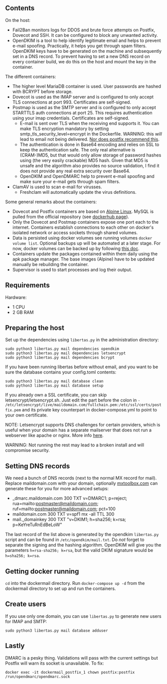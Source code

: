 ## Contents

On the host:  
* Fail2Ban monitors logs for DDOS and brute force attempts on Postfix, Dovecot and SSH. It can be configured to block any unwanted activity.
* OpenDKIM is a tool to help identify legitimate email and helps to prevent e-mail spoofing. Practically, it helps you get through spam filters. OpenDKIM keys have to be generated on the machine and subsequently set in a DNS record. To prevent having to set a new DNS record on every container build, we do this on the host and mount the key in the container.
  
The different containers:  
* The higher level MariaDB container is used. User passwords are hashed with BCRYPT before storage.
* Dovecot is used as the IMAP server and is configured to only accept TLS connections at port 993. Certificates are self-signed.
* Postmap is used as the SMTP server and is configured to only accept STARTTLS auth connections at port 25. This requires authentication using your imap credentials. Certificates are self-signed.
  * E-mail is sent over TLS when the receiving end supports it. You can make TLS encryption mandatory by setting smtp_tls_security_level=encrypt in the Dockerfile. WARNING: this _will_ lead to email not being delivered. [Nor does postfix recommend this](http://www.postfix.org/postconf.5.html#smtp_tls_security_level).
  * The authentication is done in Base64 encoding and relies on SSL to keep the authentication safe. The only real alternative is (CRAM-)MD5, but that would only allow storage of password hashes using (the very easily crackable) MD5 hash. Given that MD5 is unsafe and the algorithm also provides no source validation, I find it does not provide any real extra security over Base64.
  * OpenDKIM and OpenDMARC help to prevent e-mail spoofing and make sure your e-mail gets through spam filters.
* ClamAV is used to scan e-mail for virusses.
  * Freshclam will automatically update the virus definitions.
  
Some general remarks about the containers:  
* Dovecot and Postfix containers are based on [Alpine Linux](https://www.alpinelinux.org/). MySQL is pulled from the official repository (see [dockerhub page](https://hub.docker.com/r/mysql/mysql-server)).
* Only the Dovecot and Postmap containers expose one port each to the internet. Containers establish connections to each other on docker's isolated network or access sockets through shared volumes.
* Data is persisted using docker volumes see running volumes `docker volume list`. Optional backups up will be automated at a later stage. For now, docker volumes can be backed up by following [this doc](https://docs.docker.com/storage/volumes/#backup-restore-or-migrate-data-volumes).
* Containers update the packages contained within them daily using the apk package manager. The base images (Alpine) have to be updated manually be rebuilding the container.
* Supervisor is used to start processes and log their output.

## Requirements

Hardware:  
* 1 CPU
* 2 GB RAM

## Preparing the host

Set up the dependencies using `libertas.py` in the administration directory:

```shell
sudo python3 libertas.py mail dependencies opendkim
sudo python3 libertas.py mail dependencies letsencrypt
sudo python3 libertas.py mail dependencies bcrypt
```

If you have been running libertas before without email, and you want to be sure the database contains your config.toml contents:

```shell
sudo python3 libertas.py mail database clean
sudo python3 libertas.py mail database setup
```

If you already own a SSL certificate, you can skip letsencrypt/letsencrypt.sh. Just edit the part before the colon in `- /etc/letsencrypt/live/maildomain.com/fullchain.pem:/etc/ssl/certs/postfix.pem` and its private key counterpart in docker-compose.yml to point to your own certificate.

NOTE: Letsencrypt supports DNS challenges for certain providers, which is useful when your domain has a separate mailserver that does not run a webserver like apache or nginx. More info [here](https://letsencrypt.org/docs/challenge-types/).

WARNING: Not running the rest may lead to a broken install and will compromise security.

## Setting DNS records

We need a bunch of DNS records (next to the normal MX record for mail). Replace maildomain.com with your domain, optionally [mxtoolbox.com](https://mxtoolbox.com/) can generate these for you for more advanced setups:  

* _dmarc.maildomain.com   300 TXT v=DMARC1; p=reject; rua=mailto:postmaster@maildomain.com; ruf=mailto:postmaster@maildomain.com; pct=100
* maildomain.com 300  TXT v=spf1 mx -all  TTL 300
* mail._domainkey 300 TXT "v=DKIM1; h=sha256; k=rsa; p=KeYreTuRnEdBeLoW"
  
The last record of the list above is generated by the opendkim `libertas.py` script and can be found in `/etc/opendkim/mail.txt`. Do _not_ forget to separate the signing and the hashing algorithm. OpenDKIM will give you the parameters `h=rsa-sha256; k=rsa`, but the valid DKIM signature would be `h=sha256; k=rsa`.

## Getting docker running

`cd` into the dockermail directory. Run `docker-compose up -d` from the dockermail directory to set up and run the containers.

## Create users

If you use only one domain, you can use `libertas.py` to generate new users for IMAP and SMTP:

```
sudo python3 libertas.py mail database adduser
```

## Lastly

DMARC is a pesky thing. Validations will pass with the current settings but Postfix will warn its socket is unavailable. To fix:

```
docker exec -it dockermail_postfix_1 chown postfix:postfix /run/opendmarc/opendmarc.sock
```
